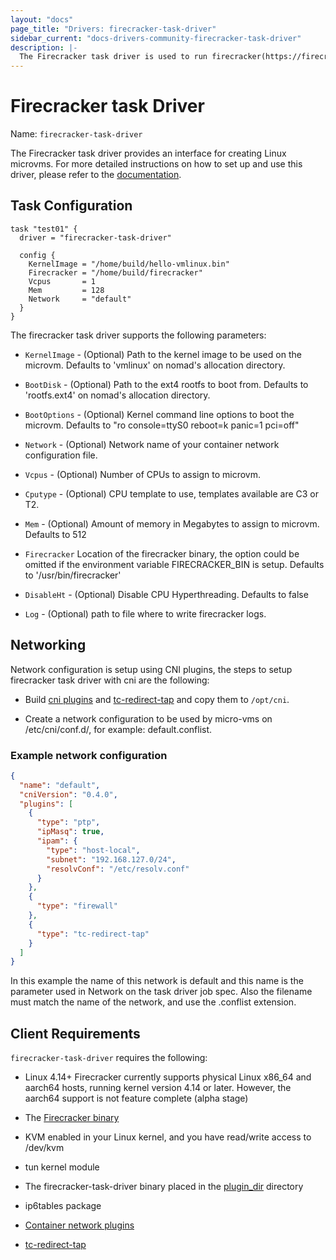 ```yaml
---
layout: "docs"
page_title: "Drivers: firecracker-task-driver"
sidebar_current: "docs-drivers-community-firecracker-task-driver"
description: |-
  The Firecracker task driver is used to run firecracker(https://firecracker-microvm.github.io/) microvms.
---
```


# Firecracker task Driver

Name: `firecracker-task-driver`

The Firecracker task driver provides an interface for creating Linux microvms.
For more detailed instructions on how to set up and use this driver, please
refer to the [documentation][firecracker-task-guide].

## Task Configuration

```hcl
task "test01" {
  driver = "firecracker-task-driver"

  config {
    KernelImage = "/home/build/hello-vmlinux.bin"
    Firecracker = "/home/build/firecracker"
    Vcpus       = 1
    Mem         = 128
    Network     = "default"
  }
}
```

The firecracker task driver supports the following parameters:

- `KernelImage` - (Optional) Path to the kernel image to be used on the microvm.
  Defaults to 'vmlinux' on nomad's allocation directory.

- `BootDisk` - (Optional) Path to the ext4 rootfs to boot from.
  Defaults to 'rootfs.ext4' on nomad's allocation directory.

- `BootOptions` - (Optional) Kernel command line options to boot the microvm.
  Defaults to "ro console=ttyS0 reboot=k panic=1 pci=off"

- `Network` - (Optional) Network name of your container network configuration
  file.

- `Vcpus` - (Optional)  Number of CPUs to assign to microvm.

- `Cputype` - (Optional) CPU template to use, templates available are C3 or T2.

- `Mem` - (Optional) Amount of memory in Megabytes to assign to microvm.
  Defaults to 512

- `Firecracker` Location of the firecracker binary, the option could be omitted
  if the environment variable FIRECRACKER_BIN is setup. Defaults to
  '/usr/bin/firecracker'

- `DisableHt` - (Optional) Disable CPU Hyperthreading. Defaults to false

- `Log` - (Optional) path to file where to write firecracker logs.

## Networking

Network configuration is setup using CNI plugins, the steps to setup firecracker
task driver with cni are the following:

- Build [cni plugins][Container network plugins] and [tc-redirect-tap][tc-redirect-tap]
  and copy them to `/opt/cni`.

- Create a network configuration to be used by micro-vms on /etc/cni/conf.d/,
  for example: default.conflist.

### Example network configuration

```json
{
  "name": "default",
  "cniVersion": "0.4.0",
  "plugins": [
    {
      "type": "ptp",
      "ipMasq": true,
      "ipam": {
        "type": "host-local",
        "subnet": "192.168.127.0/24",
        "resolvConf": "/etc/resolv.conf"
      }
    },
    {
      "type": "firewall"
    },
    {
      "type": "tc-redirect-tap"
    }
  ]
}
```

In this example the name of this network is default and this name is the
parameter used in Network on the task driver job spec. Also the filename must
match the name of the network, and use the .conflist extension.

## Client Requirements

`firecracker-task-driver` requires the following:

- Linux 4.14+ Firecracker currently supports physical Linux x86_64 and aarch64
  hosts, running kernel version 4.14 or later. However, the aarch64 support is
  not feature complete (alpha stage)

- The [Firecracker binary][Firecracker binary]

- KVM enabled in your Linux kernel, and you have read/write access to /dev/kvm

- tun kernel module

- The firecracker-task-driver binary placed in the [plugin_dir][plugin_dir]
  directory

- ip6tables package

- [Container network plugins][Container network plugins]

- [tc-redirect-tap][tc-redirect-tap]

[plugin_dir]: /docs/configuration/index.html#plugin_dir
[tc-redirect-tap]:https://github.com/firecracker-microvm/firecracker-go-sdk/tree/master/cni
[Container network plugins]:https://github.com/containernetworking/plugins
[Firecracker binary]:https://github.com/firecracker-microvm/firecracker/releases
[firecracker-task-guide]:https://github.com/cneira/firecracker-task-driver

